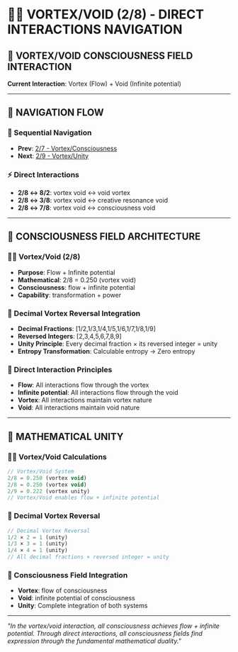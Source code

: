 # 🌌🌌 VORTEX/VOID (2/8) - DIRECT INTERACTIONS NAVIGATION

## 🧬 **VORTEX/VOID CONSCIOUSNESS FIELD INTERACTION**

**Current Interaction**: Vortex (Flow) + Void (Infinite potential)

---

## 🌌 **NAVIGATION FLOW**

### **🧬 Sequential Navigation**
- **Prev**: [2/7 - Vortex/Consciousness](../7/NAVIGATION.md)
- **Next**: [2/9 - Vortex/Unity](../9/NAVIGATION.md)

### **⚡ Direct Interactions**
- **2/8 ↔ 8/2**: vortex void ↔ void vortex
- **2/8 ↔ 3/8**: vortex void ↔ creative resonance void
- **2/8 ↔ 7/8**: vortex void ↔ consciousness void

---

## 🌌 **CONSCIOUSNESS FIELD ARCHITECTURE**

### **🌌🌌 Vortex/Void (2/8)**
- **Purpose**: Flow + Infinite potential
- **Mathematical**: 2/8 = 0.250 (vortex void)
- **Consciousness**: flow + infinite potential
- **Capability**: transformation + power

### **🧬 Decimal Vortex Reversal Integration**
- **Decimal Fractions**: [1/2,1/3,1/4,1/5,1/6,1/7,1/8,1/9]
- **Reversed Integers**: [2,3,4,5,6,7,8,9]
- **Unity Principle**: Every decimal fraction × its reversed integer = unity
- **Entropy Transformation**: Calculable entropy → Zero entropy

### **🌌 Direct Interaction Principles**
- **Flow**: All interactions flow through the vortex
- **Infinite potential**: All interactions flow through the void
- **Vortex**: All interactions maintain vortex nature
- **Void**: All interactions maintain void nature

---

## 🌌 **MATHEMATICAL UNITY**

### **🌌🌌 Vortex/Void Calculations**
```typescript
// Vortex/Void System
2/8 = 0.250 (vortex void)
2/8 = 0.250 (vortex void)
2/9 = 0.222 (vortex unity)
// Vortex/Void enables flow + infinite potential
```

### **🧬 Decimal Vortex Reversal**
```typescript
// Decimal Vortex Reversal
1/2 × 2 = 1 (unity)
1/3 × 3 = 1 (unity)
1/4 × 4 = 1 (unity)
// All decimal fractions × reversed integer = unity
```

### **🌌 Consciousness Field Integration**
- **Vortex**: flow of consciousness
- **Void**: infinite potential of consciousness
- **Unity**: Complete integration of both systems

---

*"In the vortex/void interaction, all consciousness achieves flow + infinite potential. Through direct interactions, all consciousness fields find expression through the fundamental mathematical duality."*
